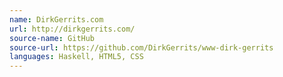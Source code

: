 ```yaml
---
name: DirkGerrits.com
url: http://dirkgerrits.com/
source-name: GitHub
source-url: https://github.com/DirkGerrits/www-dirk-gerrits
languages: Haskell, HTML5, CSS
---
```

